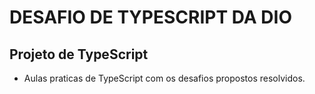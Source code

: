 # DESAFIO DE TYPESCRIPT DA DIO

## Projeto de TypeScript

* Aulas praticas de TypeScript com os desafios propostos resolvidos.

